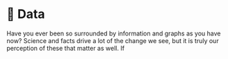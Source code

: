 # 🥈 Data

Have you ever been so surrounded by information and graphs as you have now? Science and facts drive a lot of the change we see, but it is truly our perception of these that matter as well. If 

